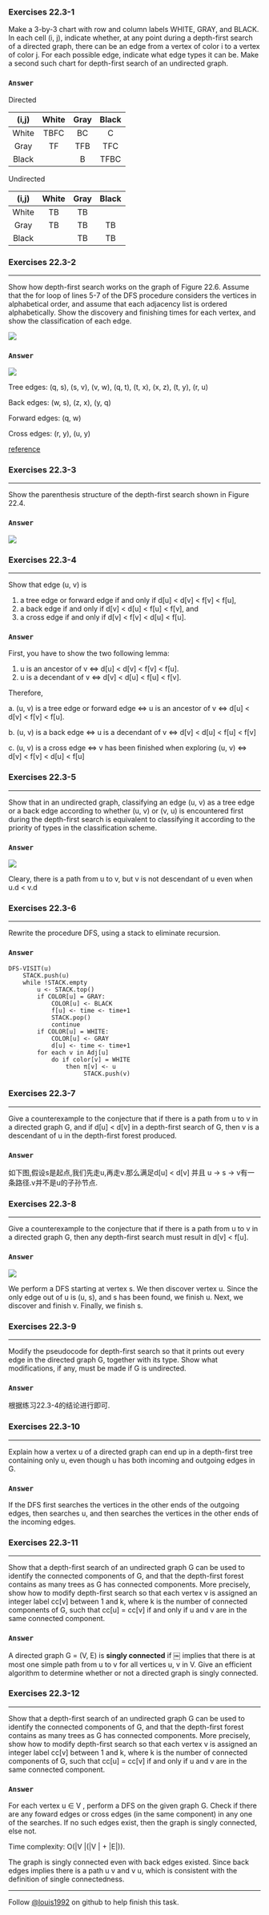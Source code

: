 ### Exercises 22.3-1
Make a 3-by-3 chart with row and column labels WHITE, GRAY, and BLACK. In each cell (i, j), indicate whether, at any point during a depth-first search of a directed graph, there can be an edge from a vertex of color i to a vertex of color j. For each possible edge, indicate what edge types it can be. Make a second such chart for depth-first search of an undirected graph.


### `Answer`

Directed

(i,j) | White | Gray | Black
:----:|:----:|:----:|:----:
White | TBFC | BC | C
Gray | TF | TFB | TFC
Black |    |  B | TFBC

Undirected

(i,j) | White | Gray | Black
:----:|:----:|:----:|:----:
White | TB | TB |
Gray | TB | TB | TB
Black |    |  TB | TB

### Exercises 22.3-2
***
Show how depth-first search works on the graph of Figure 22.6. Assume that the for loop of lines 5-7 of the DFS procedure considers the vertices in alphabetical order, and assume that each adjacency list is ordered alphabetically. Show the discovery and finishing times for each vertex, and show the classification of each edge.

![](./repo/s3/1.png)

### `Answer`

![](./repo/s3/2.png)

Tree edges: (q, s), (s, v), (v, w), (q, t), (t, x), (x, z), (t, y), (r, u)

Back edges: (w, s), (z, x), (y, q)

Forward edges: (q, w)

Cross edges: (r, y), (u, y)

[reference](http://test.scripts.psu.edu/users/d/j/djh300/cmpsc465/notes-4985903869437/solutions-to-some-homework-exercises-as-shared-with-students/4-solutions-clrs-22.pdf)

### Exercises 22.3-3
***
Show the parenthesis structure of the depth-first search shown in Figure 22.4.

### `Answer`

![](./repo/s3/3.png)

### Exercises 22.3-4
***
Show that edge (u, v) is

1. a tree edge or forward edge if and only if d[u] < d[v] < f[v] < f[u],
2. a back edge if and only if d[v] < d[u] < f[u] < f[v], and
3. a cross edge if and only if d[v] < f[v] < d[u] < f[u].


### `Answer`
First, you have to show the two following lemma:

1. u is an ancestor of v ⇔ d[u] < d[v] < f[v] < f[u].
2. u is a decendant of v ⇔ d[v] < d[u] < f[u] < f[v].


Therefore,

a. (u, v) is a tree edge or forward edge
⇔ u is an ancestor of v ⇔ d[u] < d[v] < f[v] < f[u].

b. (u, v) is a back edge
⇔ u is a decendant of v ⇔ d[v] < d[u] < f[u] < f[v]

c. (u, v) is a cross edge
⇔ v has been finished when exploring (u, v) ⇔ d[v] < f[v] < d[u] < f[u]		

### Exercises 22.3-5
***
Show that in an undirected graph, classifying an edge (u, v) as a tree edge or a back edge according to whether (u, v) or (v, u) is encountered first during the depth-first search is equivalent to classifying it according to the priority of types in the classification scheme.

### `Answer`

![](./repo/s3/5.PNG)

Cleary, there is a path from u to v, but v is not descendant of u  even when u.d < v.d


### Exercises 22.3-6
***
Rewrite the procedure DFS, using a stack to eliminate recursion.

### `Answer`

	DFS-VISIT(u)
		STACK.push(u)
		while !STACK.empty
			u <- STACK.top()
			if COLOR[u] = GRAY:
				COLOR[u] <- BLACK
				f[u] <- time <- time+1
				STACK.pop()
				continue
			if COLOR[u] = WHITE:
				COLOR[u] <- GRAY
				d[u] <- time <- time+1
			for each v in Adj[u]
				do if color[v] = WHITE
					then π[v] <- u
						 STACK.push(v)



### Exercises 22.3-7
***
Give a counterexample to the conjecture that if there is a path from u to v in a directed graph G, and if d[u] < d[v] in a depth-first search of G, then v is a descendant of u in the depth-first forest produced.

### `Answer`
如下图,假设s是起点,我们先走u,再走v.那么满足d[u] < d[v] 并且 u -> s -> v有一条路径.v并不是u的子孙节点.

### Exercises 22.3-8
***
Give a counterexample to the conjecture that if there is a path from u to v in a
directed graph G, then any depth-first search must result in d[v] < f[u].

### `Answer`
![](./repo/s3/4.png)

We perform a DFS starting at vertex s. We then discover vertex u. Since the only edge out of u is (u, s), and s has been found, we finish u. Next, we discover and finish v. Finally, we finish s.

### Exercises 22.3-9
***
Modify the pseudocode for depth-first search so that it prints out every edge in the directed graph G, together with its type. Show what modifications, if any, must be made if G is undirected.

### `Answer`
根据练习22.3-4的结论进行即可.

### Exercises 22.3-10
***
Explain how a vertex u of a directed graph can end up in a depth-first tree containing only u,
even though u has both incoming and outgoing edges in G.

### `Answer`
If the DFS first searches the vertices in the other ends of the outgoing edges, then searches u, and then searches the vertices in the other ends of the incoming edges.

### Exercises 22.3-11
***
Show that a depth-first search of an undirected graph G can be used to identify the connected components of G, and that the depth-first forest contains as many trees as G has connected components. More precisely, show how to modify depth-first search so that each vertex v is assigned an integer label cc[v] between 1 and k, where k is the number of connected components of G, such that cc[u] = cc[v] if and only if u and v are in the same connected component.


### `Answer`
A directed graph G = (V, E) is **singly connected** if ￼ implies that there is at most one simple path from u to v for all vertices u, v in V. Give an efficient algorithm to determine whether or not a directed graph is singly connected.

### Exercises 22.3-12
***
Show that a depth-first search of an undirected graph G can be used to identify the connected components of G, and that the depth-first forest contains as many trees as G has connected components. More precisely, show how to modify depth-first search so that each vertex v is assigned an integer label cc[v] between 1 and k, where k is the number of connected components of G, such that cc[u] = cc[v] if and only if u and v are in the same connected component.


### `Answer`
For each vertex u ∈ V , perform a DFS on the given graph G. Check if there are
any foward edges or cross edges (in the same component) in any one of the searches. If no
such edges exist, then the graph is singly connected, else not.

Time complexity: O(|V |(|V | + |E|)).

The graph is singly connected even with back edges existed. Since back edges implies there
is a path u v and v u, which is consistent with the definition of single connectedness.

***
Follow [@louis1992](https://github.com/gzc) on github to help finish this task.
